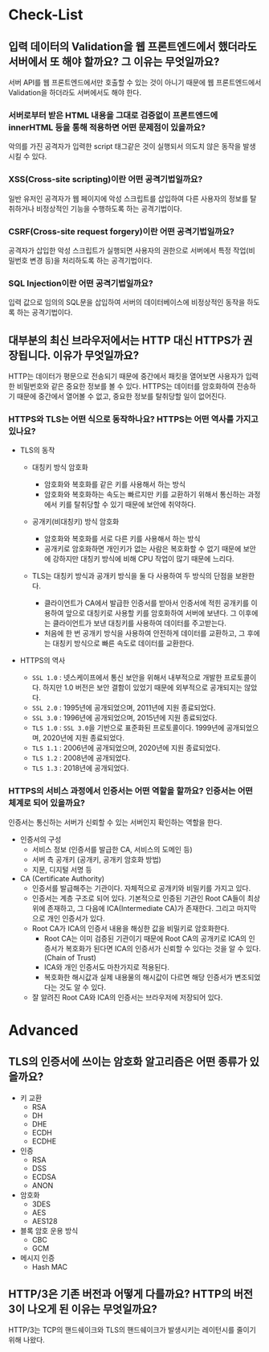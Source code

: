 # Check-List

## 입력 데이터의 Validation을 웹 프론트엔드에서 했더라도 서버에서 또 해야 할까요? 그 이유는 무엇일까요?

서버 API를 웹 프론트엔드에서만 호출할 수 있는 것이 아니기 때문에 웹 프론트엔드에서 Validation을 하더라도 서버에서도 해야 한다.

### 서버로부터 받은 HTML 내용을 그대로 검증없이 프론트엔드에 innerHTML 등을 통해 적용하면 어떤 문제점이 있을까요?

악의를 가진 공격자가 입력한 script 태그같은 것이 실행되서 의도치 않은 동작을 발생시킬 수 있다.

### XSS(Cross-site scripting)이란 어떤 공격기법일까요?

일반 유저인 공격자가 웹 페이지에 악성 스크립트를 삽입하여 다른 사용자의 정보를 탈취하거나 비정상적인 기능을 수행하도록 하는 공격기법이다.

### CSRF(Cross-site request forgery)이란 어떤 공격기법일까요?

공격자가 삽입한 악성 스크립트가 실행되면 사용자의 권한으로 서버에서 특정 작업(비밀번호 변경 등)을 처리하도록 하는 공격기법이다.

### SQL Injection이란 어떤 공격기법일까요?

입력 값으로 임의의 SQL문을 삽입하여 서버의 데이터베이스에 비정상적인 동작을 하도록 하는 공격기법이다.

## 대부분의 최신 브라우저에서는 HTTP 대신 HTTPS가 권장됩니다. 이유가 무엇일까요?

HTTP는 데이터가 평문으로 전송되기 때문에 중간에서 패킷을 열어보면 사용자가 입력한 비밀번호와 같은 중요한 정보를 볼 수 있다. HTTPS는 데이터를 암호화하여 전송하기 때문에 중간에서 열어볼 수 없고, 중요한 정보를 탈취당할 일이 없어진다.

### HTTPS와 TLS는 어떤 식으로 동작하나요? HTTPS는 어떤 역사를 가지고 있나요?

- TLS의 동작
  - 대칭키 방식 암호화
    - 암호화와 복호화를 같은 키를 사용해서 하는 방식
    - 암호화와 복호화하는 속도는 빠르지만 키를 교환하기 위해서 통신하는 과정에서 키를 탈취당할 수 있기 때문에 보안에 취약하다.
  - 공개키(비대칭키) 방식 암호화
    - 암호화와 복호화를 서로 다른 키를 사용해서 하는 방식
    - 공개키로 암호화하면 개인키가 없는 사람은 복호화할 수 없기 때문에 보안에 강하지만 대칭키 방식에 비해 CPU 작업이 많기 때문에 느리다.

  - TLS는 대칭키 방식과 공개키 방식을 둘 다 사용하여 두 방식의 단점을 보완한다.
    - 클라이언트가 CA에서 발급한 인증서를 받아서 인증서에 적힌 공개키를 이용하여 앞으로 대칭키로 사용할 키를 암호화하여 서버에 보낸다. 그 이후에는 클라이언트가 보낸 대칭키를 사용하여 데이터를 주고받는다.
    - 처음에 한 번 공개키 방식을 사용하여 안전하게 데이터를 교환하고, 그 후에는 대칭키 방식으로 빠른 속도로 데이터를 교환한다.

- HTTPS의 역사
  - `SSL 1.0` : 넷스케이프에서 통신 보안을 위해서 내부적으로 개발한 프로토콜이다. 하지만 1.0 버전은 보안 결함이 있었기 때문에 외부적으로 공개되지는 않았다.
  - `SSL 2.0` : 1995년에 공개되었으며, 2011년에 지원 종료되었다.
  - `SSL 3.0` : 1996년에 공개되었으며, 2015년에 지원 종료되었다.
  - `TLS 1.0` : `SSL 3.0`을 기반으로 표준화된 프로토콜이다. 1999년에 공개되었으며, 2020년에 지원 종료되었다.
  - `TLS 1.1` : 2006년에 공개되었으며, 2020년에 지원 종료되었다.
  - `TLS 1.2` : 2008년에 공개되었다.
  - `TLS 1.3` : 2018년에 공개되었다.

### HTTPS의 서비스 과정에서 인증서는 어떤 역할을 할까요? 인증서는 어떤 체계로 되어 있을까요?

인증서는 통신하는 서버가 신뢰할 수 있는 서버인지 확인하는 역할을 한다.

- 인증서의 구성
  - 서비스 정보 (인증서를 발급한 CA, 서비스의 도메인 등)
  - 서버 측 공개키 (공개키, 공개키 암호화 방법)
  - 지문, 디지털 서명 등
- CA (Certificate Authority)
  - 인증서를 발급해주는 기관이다. 자체적으로 공개키와 비밀키를 가지고 있다.
  - 인증서는 계층 구조로 되어 있다. 기본적으로 인증된 기관인 Root CA들이 최상위에 존재하고, 그 다음에 ICA(Intermediate CA)가 존재한다. 그리고 마지막으로 개인 인증서가 있다.
  - Root CA가 ICA의 인증서 내용을 해싱한 값을 비밀키로 암호화한다.
    - Root CA는 이미 검증된 기관이기 때문에 Root CA의 공개키로 ICA의 인증서가 복호화가 된다면 ICA의 인증서가 신뢰할 수 있다는 것을 알 수 있다. (Chain of Trust)
    - ICA와 개인 인증서도 마찬가지로 적용된다.
    - 복호화한 해시값과 실제 내용물의 해시값이 다르면 해당 인증서가 변조되었다는 것도 알 수 있다.
  - 잘 알려진 Root CA와 ICA의 인증서는 브라우저에 저장되어 있다.

# Advanced

## TLS의 인증서에 쓰이는 암호화 알고리즘은 어떤 종류가 있을까요?

- 키 교환
  - RSA
  - DH
  - DHE
  - ECDH
  - ECDHE
- 인증
  - RSA
  - DSS
  - ECDSA
  - ANON
- 암호화
  - 3DES
  - AES
  - AES128
- 블록 암호 운용 방식
  - CBC
  - GCM
- 메시지 인증
  - Hash MAC

## HTTP/3은 기존 버전과 어떻게 다를까요? HTTP의 버전 3이 나오게 된 이유는 무엇일까요?

HTTP/3는 TCP의 핸드쉐이크와 TLS의 핸드쉐이크가 발생시키는 레이턴시를 줄이기 위해 나왔다.

